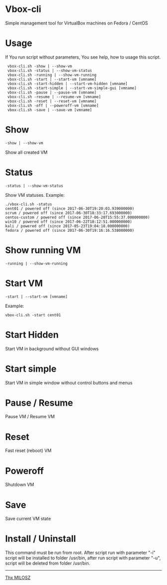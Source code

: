# Vbox-cli
Simple management tool for VirtualBox machines on Fedora / CentOS

# Usage
If You run script without parameters, You see help, how to usage this script.
```
 vbox-cli.sh -show | --show-vm
 vbox-cli.sh -status | --show-vm-status
 vbox-cli.sh -running | --show-vm-running
 vbox-cli.sh -start | --start-vm [vmname]
 vbox-cli.sh -start-hidden | --start-vm-hidden [vmname]
 vbox-cli.sh -start-simple | --start-vm-simple-gui [vmname]
 vbox-cli.sh -pause | --pause-vm [vmname]
 vbox-cli.sh -resume | --resume-vm [vmname]
 vbox-cli.sh -reset | --reset-vm [vmname]
 vbox-cli.sh -off | --poweroff-vm [vmname]
 vbox-cli.sh -save | --save-vm [vmname]

```
# Show
```
-show | --show-vm
```
Show all created VM

# Status
```
-status | --show-vm-status
```
Show VM statuses. Example:
```
./vbox-cli.sh -status
cent01 / powered off (since 2017-06-30T19:20:03.939000000)
scrum / powered off (since 2017-06-30T18:33:17.693000000)
centos-custom / powered off (since 2017-06-20T15:55:37.000000000)
win10 / powered off (since 2017-06-22T18:12:51.000000000)
kali / powered off (since 2017-05-23T19:04:18.000000000)
fedora / powered off (since 2017-06-30T19:16:16.538000000)
```

# Show running VM
```
-running | --show-vm-running
```

# Start VM
```
-start | --start-vm [vmname]
```
Example:
```
vbox-cli.sh -start cent01
```

# Start Hidden
Start VM in background without GUI windows

# Start simple
Start VM in simple window without control buttons and menus

# Pause / Resume
Pause VM / Resume VM

# Reset
Fast reset (reboot) VM

# Poweroff
Shutdown VM

# Save
Save current VM state

# Install / Uninstall
This command must be run from root. After script run with parameter "-i" script will be installed to folder /usr/bin, after run script with parameter "-u", script will be deleted from folder /usr/bin.

---

[Thx MILOSZ](https://blog.sleeplessbeastie.eu/2013/07/23/virtualbox-how-to-control-virtual-machine-using-command-line/)